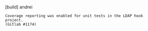 [build] andrei

    Coverage reporting was enabled for unit tests in the LDAP hook project.
    (Gitlab #1174)
